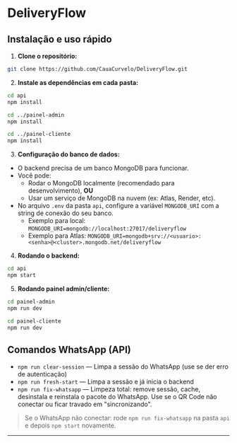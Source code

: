# DeliveryFlow

## Instalação e uso rápido

1. **Clone o repositório:**
```bash
git clone https://github.com/CauaCurvelo/DeliveryFlow.git
```

2. **Instale as dependências em cada pasta:**
```bash
cd api
npm install

cd ../painel-admin
npm install

cd ../painel-cliente
npm install
```

3. **Configuração do banco de dados:**
- O backend precisa de um banco MongoDB para funcionar.
- Você pode:
	- Rodar o MongoDB localmente (recomendado para desenvolvimento), **OU**
	- Usar um serviço de MongoDB na nuvem (ex: Atlas, Render, etc).
- No arquivo `.env` da pasta `api`, configure a variável `MONGODB_URI` com a string de conexão do seu banco.
	- Exemplo para local: `MONGODB_URI=mongodb://localhost:27017/deliveryflow`
	- Exemplo para Atlas: `MONGODB_URI=mongodb+srv://<usuario>:<senha>@<cluster>.mongodb.net/deliveryflow`

4. **Rodando o backend:**
```bash
cd api
npm start
```

5. **Rodando painel admin/cliente:**
```bash
cd painel-admin
npm run dev

cd painel-cliente
npm run dev
```

## Comandos WhatsApp (API)

- `npm run clear-session` — Limpa a sessão do WhatsApp (use se der erro de autenticação)
- `npm run fresh-start` — Limpa a sessão e já inicia o backend
- `npm run fix-whatsapp` — Limpeza total: remove sessão, cache, desinstala e reinstala o pacote do WhatsApp. Use se o QR Code não conectar ou ficar travado em "sincronizando".

> Se o WhatsApp não conectar: rode `npm run fix-whatsapp` na pasta `api` e depois `npm start` novamente.

---
